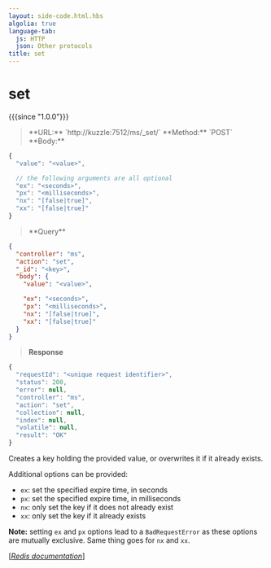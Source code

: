 ```yaml
---
layout: side-code.html.hbs
algolia: true
language-tab:
  js: HTTP
  json: Other protocols
title: set
---
```


# set

{{{since "1.0.0"}}}




<blockquote class="js">
<p>
**URL:** `http://kuzzle:7512/ms/_set/<key>`  
**Method:** `POST`  
**Body:**
</p>
</blockquote>


```js
{
  "value": "<value>",

  // the following arguments are all optional
  "ex": "<seconds>",
  "px": "<milliseconds>",
  "nx": "[false|true]",
  "xx": "[false|true]"
}
```



<blockquote class="json">
<p>
**Query**
</p>
</blockquote>


```json
{
  "controller": "ms",
  "action": "set",
  "_id": "<key>",
  "body": {
    "value": "<value>",

    "ex": "<seconds>",
    "px": "<milliseconds>",
    "nx": "[false|true]",
    "xx": "[false|true]"
  }
}
```

>**Response**

```javascript
{
  "requestId": "<unique request identifier>",
  "status": 200,
  "error": null,
  "controller": "ms",
  "action": "set",
  "collection": null,
  "index": null,
  "volatile": null,
  "result": "OK"
}
```

Creates a key holding the provided value, or overwrites it if it already exists.

Additional options can be provided:

* `ex`: set the specified expire time, in seconds
* `px`: set the specified expire time, in milliseconds
* `nx`: only set the key if it does not already exist
* `xx`: only set the key if it already exists

**Note:** setting `ex` and `px` options lead to a `BadRequestError` as these options are mutually exclusive. Same thing goes for `nx` and `xx`.

[[_Redis documentation_]](https://redis.io/commands/set)

